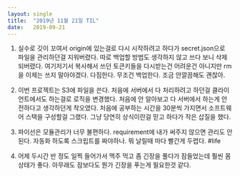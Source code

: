 ```yaml
---
layout:	single
title:	"2019년 11월 21일 TIL"
date:	2019-09-21
---
```


  1. 실수로 깃이 꼬여서 origin에 있는걸로 다시 시작하려고 하다가 secret.json으로 파일을 관리하던걸 지워버렸다. 따로 백업할 방법도 생각하지 않고 쓰다 보니 삭제 되버렸다. 여기저기서 복사해서 쓰던 토큰키들을 다시받는건 어려운건 아니지만 rm을 이제는 쓰지 말아야겠다. 다짐한다. 무조건 백업한다. 조금 안깔끔해도 괜찮아.
2. 이번 프로젝트는 S3에 파일을 쓴다. 처음에 서버에서 다 처리하려고 하던걸 클라이언트에서도 하는걸로 로직을 변경했다. 처음에 안 알아보고 다 서버에서 하는게 안전하다고 생각하던게 착오였다. 처음에 공부하는 시간을 30분씩 가지면서 소프트웨어 스택을 구성할걸 그랬다. 그냥 당연히 상식이란걸 믿고 하다가 작은 삽질을 했다.
3. 파이선은 모듈관리가 너무 불편하다. requirement에 내가 써주지 않으면 관리도 안된다. 자동화 하도록 스크립트를 짜야하나. 뭐 날릴때 마다 빨간게 두렵다.
#life

1. 어제 두시간 반 정도 일찍 들어가서 맥주 먹고 좀 긴장을 풀다가 잠들었는데 훨씬 몸상태가 좋다. 아무래도 잠보다도 뭔가 긴장을 푸는게 필요한것 같다.
  